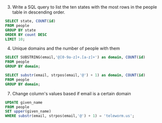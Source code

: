 3) Write a SQL query to list the ten states with the most rows in the people table in descending order.

```sql
SELECT state, COUNT(id)
FROM people
GROUP BY state
ORDER BY count DESC
LIMIT 10;
```

4. Unique domains and the number of people with them

```sql
SELECT SUBSTRING(email,'@[0-9a-z]+.[a-z]+') as domain, COUNT(id)
FROM people
GROUP BY domain;
```

```sql
SELECT substr(email, strpos(email,'@') + 1) as domain, COUNT(id)
FROM people
GROUP BY domain;
```

7. Change column's values based if email is a certain domain

```sql
UPDATE given_name
FROM people
SET upper(given_name)
WHERE substr(email, strpos(email,'@') + 1) = 'teleworm.us';
```
